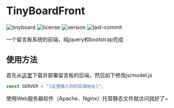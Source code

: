 # TinyBoardFront
![tinyboard](https://img.shields.io/badge/tinyboard-front-blue) ![license](https://img.shields.io/github/license/Koswu/TinyBoardFront) ![version](https://img.shields.io/badge/version-1.0-orange) ![last-commit](https://img.shields.io/github/last-commit/Koswu/TinyBoardFront)

一个留言板系统的前端，纯jquery和bootstrap完成



## 使用方法

首先从[这里](https://github.com/Koswu/TinyBoardBack)下载并部署留言板的后端，然后如下修改js/model.js

```javascript
const SERVER = "[这里输入你的后端地址]";
```

使用Web服务器软件（Apache、Nginx）托管静态文件就访问就好了~

